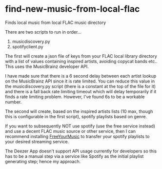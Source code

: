 # find-new-music-from-local-flac
Finds local music from local FLAC music directory

There are two scripts to run in order...

1) musicdiscovery.py
2) spotifyclient.py

The first will create a json file of keys from your FLAC local library directory with a list of values containing inspired artists, avoiding copycat bands etc..  This uses the MusicBrainz developer API.

I have made sure that there is a 6 second delay between each artist lookup on the MusicBrainz API since it is rate limited.  You can reduce this value in the musicdiscovery.py script (there is a constant at the top of the file for it) and there is a fall back rate limiting timeout which will delay temporarily if it finds a rate limiting problem.  However, I've found 6s to be a workable number.

The second will create, based on the inspired artists lists (10 max, though this is configurable in the first script), spotify playlists based on genre.

If you want to subsequently NOT use spotify (use the free service instead) and use a decent FLAC music source or other service, then I can recommend installing [FreeYourMusic](https://freeyourmusic.com/) to transfer your spotify playlists to your desired streaming service.

The Deezer App doesn't support API usage currently for developers so this has to be a manual step via a service like Spotify as the initial playlist generating step; hence my approach. 
